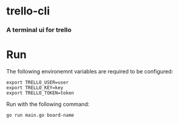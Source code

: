 # trello-cli

### A terminal ui for trello

# Run
The following environemnt variables are required to be configured:
```
export TRELLO_USER=user
export TRELLO_KEY=key
export TRELLO_TOKEN=token
```

Run with the following command:
```
go run main.go board-name
```
